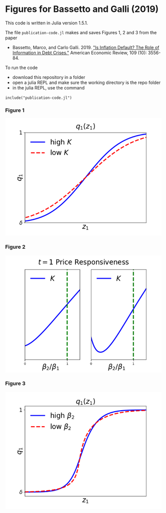 # Figures for Bassetto and Galli (2019)

This code is written in Julia version 1.5.1.

The file `publication-code.jl` makes and saves Figures 1, 2 and 3 from the paper

- Bassetto, Marco, and Carlo Galli. 2019. ["Is Inflation Default? The Role of Information in Debt Crises."](https://www.aeaweb.org/articles?id=10.1257/aer.20170721) American Economic Review, 109 (10): 3556-84.

To run the code
- download this repository in a folder
- open a julia REPL and make sure the working directory is the repo folder
- in the julia REPL, use the command

`include("publication-code.jl")`

### Figure 1

![Figure 1](fig1.png)

### Figure 2

![Figure 2](fig2.png)


### Figure 3

![Figure 3](fig3.png)







